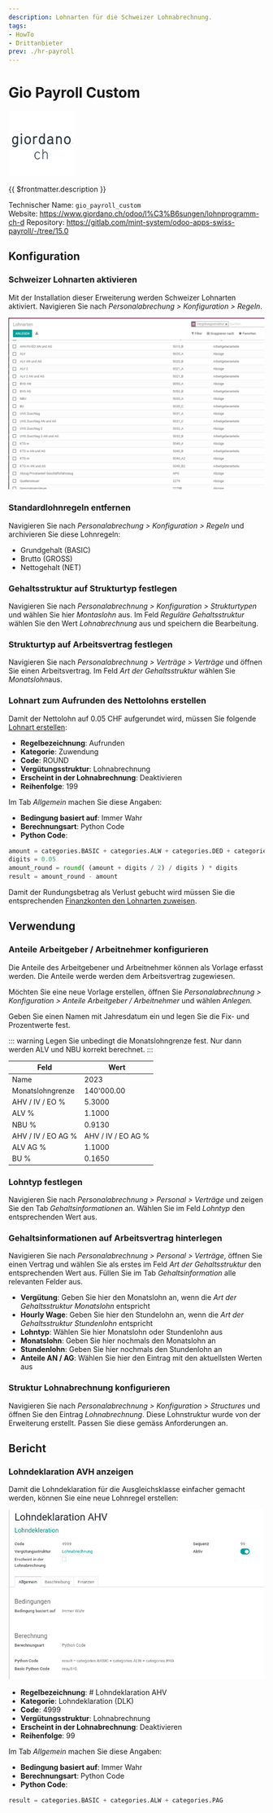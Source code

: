 ```yaml
---
description: Lohnarten für die Schweizer Lohnabrechnung.
tags:
- HowTo
- Drittanbieter
prev: ./hr-payroll
---
```

# Gio Payroll Custom
![](assets/odoo_icon_gioardano.png)

{{ $frontmatter.description }}

Technischer Name: `gio_payroll_custom`\
Website: <https://www.giordano.ch/odoo/l%C3%B6sungen/lohnprogramm-ch-d>
Repository: <https://gitlab.com/mint-system/odoo-apps-swiss-payroll/-/tree/15.0>

## Konfiguration

### Schweizer Lohnarten aktivieren

Mit der Installation dieser Erweiterung werden Schweizer Lohnarten aktiviert. Navigieren Sie nach *Personalabrechung > Konfiguration > Regeln*.

![](assets/Swiss%20Payroll%20Vorschau.png)

### Standardlohnregeln entfernen

Navigieren Sie nach *Personalabrechung > Konfiguration > Regeln* und archivieren Sie diese Lohnregeln:

* ​Grundgehalt (BASIC)
* Brutto (GROSS)
* Nettogehalt (NET)

### Gehaltsstruktur auf Strukturtyp festlegen

Navigieren Sie nach *Personalabrechnung > Konfiguration > Strukturtypen* und wählen Sie hier *Montaslohn* aus. Im Feld *Reguläre Gehaltsstruktur* wählen Sie den Wert *Lohnabrechnung* aus und speichern die Bearbeitung.

### Strukturtyp auf Arbeitsvertrag festlegen

Navigieren Sie nach *Personalabrechnung > Verträge > Verträge* und öffnen Sie einen Arbeitsvertrag. Im Feld *Art der Gehaltsstruktur* wählen Sie *Monatslohn*aus.

### Lohnart zum Aufrunden des Nettolohns erstellen

Damit der Nettolohn auf 0.05 CHF aufgerundet wird, müssen Sie folgende [Lohnart erstellen](HR%20Payroll.md#Lohnart%20erstellen):

* **Regelbezeichnung**: Aufrunden
* **Kategorie**: Zuwendung
* **Code**: ROUND
* **Vergütungsstruktur**: Lohnabrechnung
* **Erscheint in der Lohnabrechnung**: Deaktivieren
* **Reihenfolge**: 199

Im Tab *Allgemein* machen Sie diese Angaben:

* **Bedingung basiert auf**: Immer Wahr
* **Berechnungsart**: Python Code
* **Python Code**:

```python
amount = categories.BASIC + categories.ALW + categories.DED + categories.FALW + categories.PAG + categories.WNA
digits = 0.05
amount_round = round( (amount + digits / 2) / digits ) * digits
result = amount_round - amount
```

Damit der Rundungsbetrag als Verlust gebucht wird müssen Sie die entsprechenden [Finanzkonten den Lohnarten zuweisen](HR%20Payroll.md#Finanzkonten%20den%20Lohnarten%20zuweisen).

## Verwendung

### Anteile Arbeitgeber / Arbeitnehmer konfigurieren

Die Anteile des Arbeitgebener und Arbeitnehmer können als Vorlage erfasst werden. Die Anteile werde werden dem Arbeitsvertrag zugewiesen.

Möchten Sie eine neue Vorlage erstellen, öffnen Sie *Personalabrechnung > Konfiguration > Anteile Arbeitgeber / Arbeitnehmer* und wählen *Anlegen.*

Geben Sie einen Namen mit Jahresdatum ein und legen Sie die Fix- und Prozentwerte fest.

::: warning
Legen Sie unbedingt die Monatslohngrenze fest. Nur dann werden ALV und NBU korrekt berechnet.
:::

| Feld               | Wert               |
| ------------------ | ------------------ |
| Name               | 2023               |
| Monatslohngrenze   | 140'000.00         |
| AHV / IV / EO %    | 5.3000             |
| ALV %              | 1.1000             |
| NBU %              | 0.9130             |
| AHV / IV / EO AG % | AHV / IV / EO AG % |
| ALV AG %           | 1.1000             |
| BU %               | 0.1650             |

### Lohntyp festlegen

Navigieren Sie nach *Personalabrechnung > Personal > Verträge* und zeigen Sie den Tab *Gehaltsinformationen* an. Wählen Sie im Feld *Lohntyp* den entsprechenden Wert aus.

### Gehaltsinformationen auf Arbeitsvertrag hinterlegen

Navigieren Sie nach *Personalabrechnung > Personal > Verträge*, öffnen Sie einen Vertrag und wählen Sie als erstes im Feld *Art der Gehaltsstruktur* den entsprechenden Wert aus. Füllen Sie im Tab *Gehaltsinformation* alle relevanten Felder aus.

* **Vergütung**: Geben Sie hier den Monatslohn an, wenn die *Art der Gehaltsstruktur* *Monatslohn* entspricht
* **Hourly Wage**: Geben Sie hier den Stundelohn an, wenn die *Art der Gehaltsstruktur* *Stundenlohn* entspricht
* **Lohntyp**: Wählen Sie hier Monatslohn oder Stundenlohn aus
* **Monatslohn**: Geben Sie hier nochmals den Monatslohn an
* **Stundenlohn**: Geben Sie hier nochmals den Stundenlohn an
* **Anteile AN / AG**: Wählen Sie hier den Eintrag mit den aktuellsten Werten aus

### Struktur Lohnabrechnung konfigurieren

Navigieren Sie nach *Personalabrechnung > Konfiguration > Structures* und öffnen Sie den Eintrag *Lohnabrechnung*. Diese Lohnstruktur wurde von der Erweiterung erstellt. Passen Sie diese gemäss Anforderungen an.

## Bericht

### Lohndeklaration AVH anzeigen

Damit die Lohndeklaration für die Ausgleichsklasse einfacher gemacht werden, können Sie eine neue Lohnregel erstellen:

![](assets/Payroll%20Customizations%20Giordano%20Lohndeklaration.png)

* **Regelbezeichnung**: # Lohndeklaration AHV
* **Kategorie**: Lohndeklaration (DLK)
* **Code**: 4999
* **Vergütungsstruktur**: Lohnabrechnung
* **Erscheint in der Lohnabrechnung**: Deaktivieren
* **Reihenfolge**: 99

Im Tab *Allgemein* machen Sie diese Angaben:

* **Bedingung basiert auf**: Immer Wahr
* **Berechnungsart**: Python Code
* **Python Code**:

```python
result = categories.BASIC + categories.ALW + categories.PAG
```